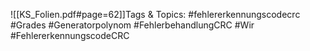 
![[KS_Folien.pdf#page=62]]Tags & Topics:
   #fehlererkennungscodecrc
   #Grades
   #Generatorpolynom
   #FehlerbehandlungCRC
   #Wir
   #FehlererkennungscodeCRC